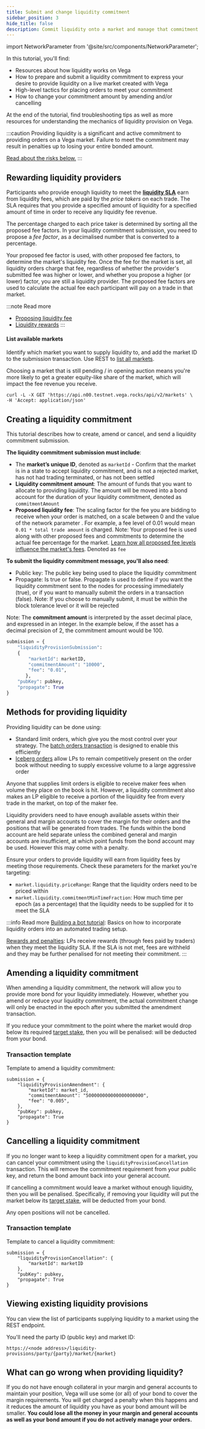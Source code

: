 ```yaml
---
title: Submit and change liquidity commitment
sidebar_position: 3
hide_title: false
description: Commit liquidity onto a market and manage that commitment
---
```


import NetworkParameter from '@site/src/components/NetworkParameter';

In this tutorial, you'll find:
* Resources about how liquidity works on Vega
* How to prepare and submit a liquidity commitment to express your desire to provide liquidity on a live market created with Vega
* High-level tactics for placing orders to meet your commitment
* How to change your commitment amount by amending and/or cancelling

At the end of the tutorial, find troubleshooting tips as well as more resources for understanding the mechanics of liquidity provision on Vega.

:::caution
Providing liquidity is a significant and active commitment to providing orders on a Vega market. Failure to meet the commitment may result in penalties up to losing your entire bonded amount.

[Read about the risks below.](#what-can-go-wrong-when-providing-liquidity)
:::

## Rewarding liquidity providers
Participants who provide enough liquidity to meet the **[liquidity SLA](../concepts/liquidity/rewards-penalties.md#liquidity-sla)** earn from liquidity fees, which are paid by the *price takers* on each trade. The SLA requires that you provide a specified amount of liquidity for a specified amount of time in order to receive any liquidity fee revenue.

The percentage charged to each price taker is determined by sorting all the proposed fee factors. In your liquidity commitment submission, you need to propose a *fee factor*, as a decimalised number that is converted to a percentage.

Your proposed fee factor is used, with other proposed fee factors, to determine the market's liquidity fee. Once the fee for the market is set, all liquidity orders charge that fee, regardless of whether the provider's submitted fee was higher or lower, and whether you propose a higher (or lower) factor, you are still a liquidity provider. The proposed fee factors are used to calculate the actual fee each participant will pay on a trade in that market.

:::note Read more 
* [Proposing liquidity fee](../concepts/liquidity/rewards-penalties.md#determining-the-liquidity-fee-percentage)
* [Liquidity rewards](../concepts/liquidity/rewards-penalties.md)
:::

#### List available markets

Identify which market you want to supply liquidity to, and add the market ID to the submission transaction. Use REST to [list all markets](../api/rest/data-v2/trading-data-service-list-markets.api.mdx).

Choosing a market that is still pending / in opening auction means you're more likely to get a greater equity-like share of the market, which will impact the fee revenue you receive.

```
curl -L -X GET 'https://api.n00.testnet.vega.rocks/api/v2/markets' \
-H 'Accept: application/json'
```

## Creating a liquidity commitment
This tutorial describes how to create, amend or cancel, and send a liquidity commitment submission.

**The liquidity commitment submission must include**:
* The **market’s unique ID**, denoted as `marketId` - Confirm that the market is in a state to accept liquidity commitment, and is not a rejected market, has not had trading terminated, or has not been settled 
* **Liquidity commitment amount**: The amount of funds that you want to allocate to providing liquidity. The amount will be moved into a bond account for the duration of your liquidity commitment, denoted as `commitmentAmount`
* **Proposed liquidity fee**: The scaling factor for the fee you are bidding to receive when your order is matched, on a scale between 0 and the value of the network parameter <NetworkParameter frontMatter={frontMatter} param="market.liquidity.maximumLiquidityFeeFactorLevel" />. For example, a fee level of 0.01 would mean `0.01 * total trade amount` is charged. Note: Your proposed fee is used along with other proposed fees and commitments to determine the actual fee percentage for the market. [Learn how all proposed fee levels influence the market's fees](../concepts/liquidity/rewards-penalties.md#determining-the-liquidity-fee-percentage). Denoted as `fee`

**To submit the liquidity commitment message, you'll also need**: 

* Public key: The public key being used to place the liquidity commitment
* Propagate: Is true or false. Propagate is used to define if you want the liquidity commitment sent to the nodes for processing immediately (true), or if you want to manually submit the orders in a transaction (false). Note: If you choose to manually submit, it must be within the block tolerance level or it will be rejected

Note: The **commitment amount** is interpreted by the asset decimal place, and expressed in an integer. In the example below, if the asset has a decimal precision of 2, the commitment amount would be 100.


```python
submission = {
    "liquidityProvisionSubmission": 
    {
        "marketId": marketID,
        "commitmentAmount": "10000",              
        "fee": "0.01",
       },
    "pubKey": pubkey,
    "propagate": True
}
```
## Methods for providing liquidity
Providing liquidity can be done using: 
* Standard limit orders, which give you the most control over your strategy. The [batch orders transaction](../concepts/trading-on-vega/orders#batch-order) is designed to enable this efficiently
* [Iceberg orders](../concepts/trading-on-vega/orders.md#iceberg-order) allow LPs to remain competitively present on the order book without needing to supply excessive volume to a large aggressive order

Anyone that supplies limit orders is eligible to receive maker fees when volume they place on the book is hit. However, a liquidity commitment also makes an LP eligible to receive a portion of the liquidity fee from every trade in the market, on top of the maker fee.

Liquidity providers need to have enough available assets within their general and margin accounts to cover the margin for their orders and the positions that will be generated from trades. The funds within the bond account are held separate unless the combined general and margin accounts are insufficient, at which point funds from the bond account may be used. However this may come with a penalty.

Ensure your orders to provide liquidity will earn from liquidity fees by meeting those requirements. Check these parameters for the market you're targeting:
- `market.liquidity.priceRange`: Range that the liquidity orders need to be priced within
- `market.liquidity.commitmentMinTimeFraction`: How much time per epoch (as a percentage) that the liquidity needs to be supplied for it to meet the SLA

:::info Read more
[Building a bot tutorial](./building-a-bot/adding-a-liquidity-commitment.md): Basics on how to incorporate liquidity orders into an automated trading setup.

[Rewards and penalties](../concepts/liquidity/rewards-penalties.md): LPs receive rewards (through fees paid by traders) when they meet the liquidity SLA. If the SLA is not met, fees are withheld and they may be further penalised for not meeting their commitment.
:::

## Amending a liquidity commitment
When amending a liquidity commitment, the network will allow you to provide more bond for your liquidity immediately. However, whether you amend or reduce your liquidity commitment, the actual commitment change will only be enacted in the epoch after you submitted the amendment transaction.

If you reduce your commitment to the point where the market would drop below its required [target stake](./../concepts/liquidity/provision.md#target-stake), then you will be penalised: <NetworkParameter frontMatter={frontMatter} param="market.liquidity.earlyExitPenalty" hideName={true} formatter="percent" /> will be deducted from your bond.


### Transaction template

Template to amend a liquidity commitment: 

```
submission = {
    "liquidityProvisionAmendment": {
        "marketId": market_id,
        "commitmentAmount": "500000000000000000000",
        "fee": "0.005",
    },
    "pubKey": pubkey,
    "propagate": True
}
```

## Cancelling a liquidity commitment
If you no longer want to keep a liquidity commitment open for a market, you can cancel your commitment using the `liquidityProvisionCancellation` transaction. This will remove the commitment requirement from your public key, and return the bond amount back into your general account.

If cancelling a commitment would leave a market without enough liquidity, then you will be penalised. Specifically, if removing your liquidity will put the market below its [target stake](./../concepts/liquidity/provision.md#target-stake), <NetworkParameter frontMatter={frontMatter} param="market.liquidity.earlyExitPenalty" hideName={true} formatter="percent" /> will be deducted from your bond.

Any open positions will not be cancelled.

### Transaction template
Template to cancel a liquidity commitment:

```
submission = {
    "liquidityProvisionCancellation": {
        "marketId": marketID
    },
    "pubKey": pubkey,
    "propagate": True
}
```

## Viewing existing liquidity provisions
You can view the list of participants supplying liquidity to a market using the REST endpoint. 

You'll need the party ID (public key) and market ID:

`https://<node address>/liquidity-provisions/party/{party}/market/{market}`

## What can go wrong when providing liquidity?

If you do not have enough collateral in your margin and general accounts to maintain your position, Vega will use some (or all) of your bond to cover the margin requirements. You will get charged a penalty when this happens and it reduces the amount of liquidity you have as your bond amount will be smaller. **You could lose all the money in your margin and general accounts as well as your bond amount if you do not actively manage your orders.**